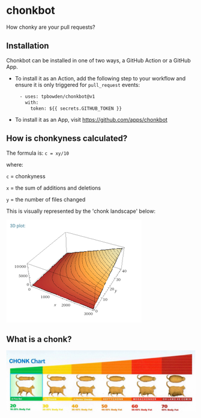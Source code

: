# chonkbot

How chonky are your pull requests?

## Installation

 Chonkbot can be installed in one of two ways, a GitHub Action or a GitHub App.
 
 * To install it as an Action, add the following step to your workflow and ensure it is only triggered for `pull_request` events:
 ```
      - uses: tpbowden/chonkbot@v1
        with:
          token: ${{ secrets.GITHUB_TOKEN }}
 ```
 
 * To install it as an App, visit https://github.com/apps/chonkbot

## How is chonkyness calculated?

The formula is: `c = xy/10`

where:

`c` = chonkyness

`x` = the sum of additions and deletions

`y` = the number of files changed

This is visually represented by the 'chonk landscape' below:

![chonk landscape](chonk-landscape.png)

## What is a chonk?

![chonk chart](chonk-chart.jpg)
